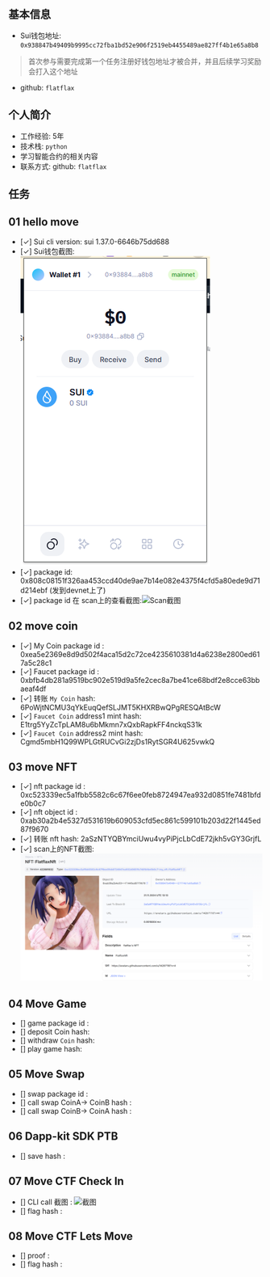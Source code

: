 ## 基本信息
- Sui钱包地址: `0x938847b49409b9995cc72fba1bd52e906f2519eb4455489ae827ff4b1e65a8b8`
> 首次参与需要完成第一个任务注册好钱包地址才被合并，并且后续学习奖励会打入这个地址
- github: `flatflax`

## 个人简介
- 工作经验: 5年
- 技术栈:  `python`
- 学习智能合约的相关内容
- 联系方式: github: `flatflax` 

## 任务

##   01 hello move  
- [✓] Sui cli version: sui 1.37.0-6646b75dd688
- [✓] Sui钱包截图: ![Sui钱包截图](./images/qb.png)
- [✓] package id: 0x808c08151f326aa453ccd40de9ae7b14e082e4375f4cfd5a80ede9d71d214ebf (发到devnet上了)
- [✓] package id 在 scan上的查看截图:![Scan截图](./images/l.png)

##   02 move coin
- [✓] My Coin package id : 0xea5e2369e8d9d502f4aca15d2c72ce4235610381d4a6238e2800ed617a5c28c1
- [✓] Faucet package id : 0xbfb4db281a9519bc902e519d9a5fe2cec8a7be41ce68bdf2e8cce63bbaeaf4df
- [✓] 转账 `My Coin` hash: 6PoWjtNCMU3qYkEuqQefSLJMT5KHXRBwQPgRESQAtBcW
- [✓] `Faucet Coin` address1 mint hash: E1trg5YyZcTpLAM8u6bMkmn7xQxbRapkFF4nckqS31k
- [✓] `Faucet Coin` address2 mint hash: Cgmd5mbH1Q99WPLGtRUCvGi2zjDs1RytSGR4U625vwkQ

##   03 move NFT
- [✓] nft package id : 0xc523339ec5a1fbb5582c6c67f6ee0feb8724947ea932d0851fe7481bfde0b0c7
- [✓] nft object id : 0xab30a2b4e5327d531619b609053cfd5ec861c599101b203d22f1445ed87f9670
- [✓] 转账 nft  hash: 2aSzNTYQBYmciUwu4vyPiPjcLbCdE72jkh5vGY3GrjfL
- [✓] scan上的NFT截图:![Scan截图](./images/task3_nft.png)

##   04 Move Game
- [] game package id :
- [] deposit Coin hash:
- [] withdraw `Coin` hash:
- [] play game hash:

##   05 Move Swap
- [] swap package id :
- [] call swap CoinA-> CoinB  hash :
- [] call swap CoinB-> CoinA  hash :

##   06 Dapp-kit SDK PTB
- [] save hash :

##   07 Move CTF Check In
- [] CLI call 截图 : ![截图](./images/你的图片地址)
- [] flag hash :

##   08 Move CTF Lets Move
- [] proof : 
- [] flag hash :
